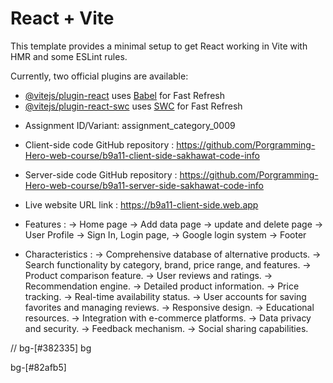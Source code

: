 # React + Vite

This template provides a minimal setup to get React working in Vite with HMR and some ESLint rules.

Currently, two official plugins are available:

- [@vitejs/plugin-react](https://github.com/vitejs/vite-plugin-react/blob/main/packages/plugin-react/README.md) uses [Babel](https://babeljs.io/) for Fast Refresh
- [@vitejs/plugin-react-swc](https://github.com/vitejs/vite-plugin-react-swc) uses [SWC](https://swc.rs/) for Fast Refresh



<!-- for submission  -->

- Assignment ID/Variant: assignment_category_0009
- Client-side code GitHub repository : https://github.com/Porgramming-Hero-web-course/b9a11-client-side-sakhawat-code-info
- Server-side code GitHub repository : https://github.com/Porgramming-Hero-web-course/b9a11-server-side-sakhawat-code-info
- Live website URL link : https://b9a11-client-side.web.app






- Features : 
    -> Home page
    -> Add data page
    -> update and delete page
    -> User Profile
    -> Sign In, Login page, 
    -> Google login system
    -> Footer 


- Characteristics : 
    -> Comprehensive database of alternative products.
    -> Search functionality by category, brand, price range, and features.
    -> Product comparison feature.
    -> User reviews and ratings.
    -> Recommendation engine.
    -> Detailed product information.
    -> Price tracking.
    -> Real-time availability status.
    -> User accounts for saving favorites and managing reviews.
    -> Responsive design.
    -> Educational resources.
    -> Integration with e-commerce platforms.
    -> Data privacy and security.
    -> Feedback mechanism.
    -> Social sharing capabilities.





<!-- <section
      className=" max-w-[1920px] lg:w-[90%] w-[98%] mx-auto font-mont"
      style={{
        backgroundImage: `url(${Background})`,
        backgroundSize: "cover",
        backgroundPosition: "center",
        backgroundRepeat: "no-repeat",

        width: "100%",
      }}
    > -->

   // bg-[#382335]  bg
   
   
   bg-[#82afb5]









